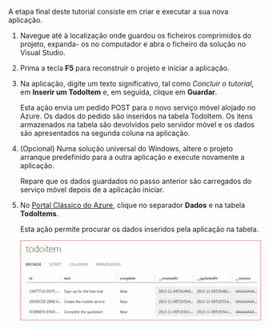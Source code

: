 
A etapa final deste tutorial consiste em criar e executar a sua nova aplicação.

1. Navegue até à localização onde guardou os ficheiros comprimidos do projeto, expanda- os no computador e abra o ficheiro da solução no Visual Studio.

2. Prima a tecla **F5** para reconstruir o projeto e iniciar a aplicação.

3. Na aplicação, digite um texto significativo, tal como *Concluir o tutorial*, em **Inserir um TodoItem** e, em seguida, clique em **Guardar**.

    Esta ação envia um pedido POST para o novo serviço móvel alojado no Azure. Os dados do pedido são inseridos na tabela TodoItem. Os itens armazenados na tabela são devolvidos pelo servidor móvel e os dados são apresentados na segunda coluna na aplicação.

4. (Opcional) Numa solução universal do Windows, altere o projeto arranque predefinido para a outra aplicação e execute novamente a aplicação.

    Repare que os dados guardados no passo anterior são carregados do serviço móvel depois de a aplicação iniciar.
 
4. No [Portal Clássico do Azure](https://manage.windowsazure.com/), clique no separador **Dados** e na tabela **TodoItems**.

    Esta ação permite procurar os dados inseridos pela aplicação na tabela.

    ![](./media/mobile-services-javascript-backend-run-app/mobile-data-browse.png)

<!--HONumber=Sep16_HO3-->


